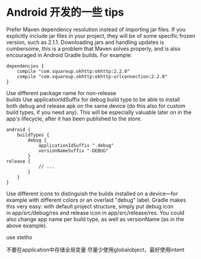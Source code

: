 # Android 开发的一些 tips

<!--
ID: 49ec3452-ab24-481f-816e-f00dcbc572b5
Status: publish
Date: 2018-04-04T06:00:00
Modified: 2020-05-16T11:33:46
wp_id: 530
-->

Prefer Maven dependency resolution instead of importing jar files. If you explicitly include jar files in your project, they will be of some specific frozen version, such as 2.1.1. Downloading jars and handling updates is cumbersome, this is a problem that Maven solves properly, and is also encouraged in Android Gradle builds. For example:

```
dependencies {
    compile "com.squareup.okhttp:okhttp:2.2.0"
    compile "com.squareup.okhttp:okhttp-urlconnection:2.2.0"
}
```

Use different package name for non-release builds Use applicationIdSuffix for debug build type to be able to install both debug and release apk on the same device (do this also for custom build types, if you need any). This will be especially valuable later on in the app's lifecycle, after it has been published to the store.

```
android {
    buildTypes {
        debug {
            applicationIdSuffix ".debug"
            versionNameSuffix "-DEBUG"
        }
release {
            // ...
        }
    }
}
```

Use different icons to distinguish the builds installed on a device—for example with different colors or an overlaid "debug" label. Gradle makes this very easy: with default project structure, simply put debug icon in app/src/debug/res and release icon in app/src/release/res. You could also change app name per build type, as well as versionName (as in the above example).

use stetho

不要在application中存储全局变量
尽量少使用globalobject，最好使用intent
